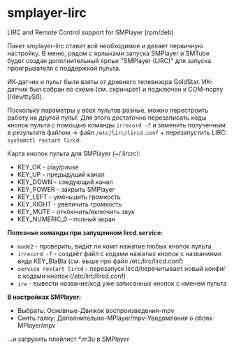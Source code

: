 # smplayer-lirc
LIRC and Remote Control support for SMPlayer (rpm/deb)

Пакет smplayer-lirc ставит всё необходимое и делает первичную настройку. В меню, рядом с ярлыками запуска SMPlayer и SMTube будет создан дополнительный ярлык "SMPlayer (LIRC)" для запуска проигрывателя с поддержкой пульта.

ИК-датчик и пульт были взяты от древнего телевизора GoldStar. ИК-датчик был собран по схеме (см. скриншот) и подключен к COM-порту (/dev/ttyS0). 

Поскольку параметры у всех пультов разные, можно перестроить работу на другой пульт. Для этого достаточно перезаписать коды кнопок пульта с помощью команды `irrecord -f` и заменить полученным в результате файлом -> файл `/etc/lirc/lircd.conf` + перезапустить LIRC: `systemctl restart lircd`.

Карта кнопок пульта для SMPlayer (~/.lircrc):
+ KEY_OK - play/pause
+ KEY_UP - предыдущий канал
+ KEY_DOWN - следующий канал
+ KEY_POWER - закрыть SMPlayer
+ KEY_LEFT - уменьшить громкость
+ KEY_RIGHT - увеличить громкость
+ KEY_MUTE - отключить/включить звук
+ KEY_NUMERIC_0 - полный экран

**Полезные команды при запущенном lircd.service:**  
+ `mode2` - проверить, видит ли комп нажатие любых кнопок пульта  
+ `irrecord -f` - создаёт файл с кодами нажатых кнопок с названиями вида KEY_BlaBla (см. выше про файл /etc/lirc/lircd.conf)
+ `service restart lircd` - перезапуск lircd/перечитывает новый конфиг с кодами кнопок (/etc/lirc/lircd.conf)
+ `irw` - вывести название/код уже записанных кнопок с именем пульта

**В настройках SMPlayer:**  
+ Выбрать: Основные-Движок воспроизведения-mpv  
+ Снять галку: Дополнительно-MPlayer/mpv-Уведомления о сбоях MPlayer/mpv

...и загрузить плейлист *.m3u в SMPlayer
